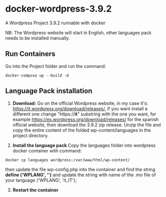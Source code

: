 # docker-wordpress-3.9.2
A Wordpress Project 3.9.2 runnable with docker

NB: The Wordpress website will start in English, other languages pack needs to be installed manually.

## Run Containers

Go into the Project folder and run the command:

```
docker-compose up --build -d
```

## Language Pack installation

1. **Download:** Go on the official Wordpress website, in my case it's: https://it.wordpress.org/download/releases/, if you want install a different one change "https://**it**" substring with the one you want, for example https://es.wordpress.org/download/releases/ for the spanish official website, then download the 3.9.2 zip release. 
Unzip the file and copy the entire content of the folded wp-content/languages in the project directory.

2. **Install the language pack** Copy the languages folder into wordpress docker container with command:

```
docker cp languages wordpress:/var/www/html/wp-content/
```

then update the file wp-config.php into the container and find the string **define ('WPLANG', '')** and update the string with name of the .mo file of your language ('WPLANG', 'it_IT');

3. **Restart the container**

